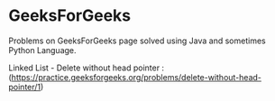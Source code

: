 # GeeksForGeeks

Problems on GeeksForGeeks page solved using Java and sometimes Python Language.

Linked List - Delete without head pointer : (https://practice.geeksforgeeks.org/problems/delete-without-head-pointer/1)
